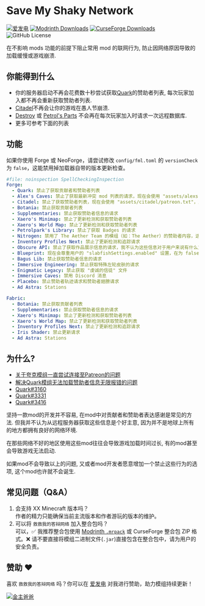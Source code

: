 # Save My Shaky Network

[![爱发电](https://img.shields.io/badge/dynamic/json?url=https%3A%2F%2Fafdian.com%2Fapi%2Fuser%2Fget-profile%3Fuser_id%3D75e549844b5111ed8df552540025c377&query=%24.data.user.name&label=%E7%88%B1%E5%8F%91%E7%94%B5&color=%23946ce6)](https://afdian.com/a/gizmo)
[![Modrinth Downloads](https://img.shields.io/modrinth/dt/oXzIQwRj?logo=modrinth&label=Modrinth)](https://modrinth.com/mod/oXzIQwRj)
[![CurseForge Downloads](https://img.shields.io/curseforge/dt/1129397?logo=curseforge&label=CurseForge)](https://www.curseforge.com/minecraft/mc-mods/smsn)
![GitHub License](https://img.shields.io/github/license/gizmo-ds/smsn-mod?style=flat&label=License)

在不影响 mods 功能的前提下阻止常用 mod 的联网行为, 防止因网络原因导致的加载缓慢或游戏崩溃.

## 你能得到什么

- 你的服务器启动不再会花费数十秒尝试获取[Quark](https://modrinth.com/mod/qnQsVE2z)的赞助者列表, 每次玩家加入都不再会重新获取赞助者列表.
- [Citadel](https://modrinth.com/mod/jJfV67b1)不再会让你的游戏在愚人节崩溃.
- [Destroy](https://modrinth.com/mod/destroy) 或 [Petrol's Parts](https://modrinth.com/mod/petrols-parts)
  不会再在每次玩家加入时请求一次远程数据库.
- 更多可参考下面的列表

## 功能

如果你使用 Forge 或 NeoForge，请尝试修改 `config/fml.toml` 的 `versionCheck` 为 `false`，这能禁用掉加载器自带的版本更新检查。

```yaml
#file: noinspection SpellCheckingInspection
Forge:
  - Quark: 禁止了获取贡献者和赞助者列表
  - Alex's Caves: 禁止了获取最新冲突 mod 列表的请求，现在会使用 "assets/alexscaves/warning/mod_generation_conflicts.txt" 作为冲突 mod 列表
  - Citadel: 禁止了获取赞助者列表，现在会使用 "assets/citadel/patreon.txt"，愚人节彩蛋永远不会被触发
  - Botania: 禁止获取贡献者列表
  - Supplementaries: 禁止获取赞助者信息的请求
  - Xaero's Minimap: 禁止了更新检测和获取赞助者列表
  - Xaero's World Map: 禁止了更新检测和获取赞助者列表
  - Petrolpark's Library: 禁止了获取 Badges 的请求
  - Nitrogen: 禁用了 The Aether Team 的模组（如：The Aether）的赞助者内容，这会让 The Aether 中的恐鸟的赞助者换肤功能失效，默认不启用
  - Inventory Profiles Next: 禁止了更新检测和追踪请求
  - Obscure API: 禁止了获取作品展示信息的请求，我不认为这些信息对于用户来说有什么意义
  - Blueprint: 现在会尊重用户的 "slabfishSettings.enabled" 设置，在为 false 的情况下不会再发送请求
  - Bagus Lib: 禁止获取赞助者信息的请求
  - Immersive Engineering: 禁止获取特殊左轮皮肤的请求
  - Enigmatic Legacy: 禁止获取 "虔诚的信徒" 文件
  - Immersive Caves: 禁用 Discord 消息
  - Placebo: 禁止赞助者轨迹请求和赞助者翅膀请求
  - Ad Astra: Stations

Fabric:
  - Botania: 禁止获取贡献者列表
  - Supplementaries: 禁止获取赞助者信息的请求
  - Xaero's Minimap: 禁止了更新检测和获取赞助者列表
  - Xaero's World Map: 禁止了更新检测和获取赞助者列表
  - Inventory Profiles Next: 禁止了更新检测和追踪请求
  - Iris Shader: 禁止更新请求
  - Ad Astra: Stations
```

## 为什么?

- [关于夸克模组一直尝试连接至Patreon的问题](https://www.bilibili.com/video/BV14E421u7Kt/)
- [解决Quark模组无法加载赞助者信息无限报错的问题](https://www.bilibili.com/read/cv13814407/)
- [Quark#3160](https://github.com/VazkiiMods/Quark/issues/3160)
- [Quark#3331](https://github.com/VazkiiMods/Quark/issues/3331)
- [Quark#3416](https://github.com/VazkiiMods/Quark/issues/3416)

坚持一款mod的开发并不容易, 在mod中对贡献者和赞助者表达感谢是常见的方法. 但我并不认为从远程服务器获取这些信息是个好主意,
因为并不是地球上所有的地方都拥有良好的网络环境.

在那些网络不好的地区使用这些mod往往会导致游戏加载时间过长, 有的mod甚至会导致游戏无法启动.

如果mod不会导致以上的问题, 又或者mod开发者愿意增加一个禁止这些行为的选项, 这个mod也许就不会诞生.

## 常见问题（Q&A）

1. 会支持 XX Minecraft 版本吗？  
   作者的精力只能确保当前主流版本和作者游玩的版本的维护。
2. 可以将 `救救我的答辩网络` 加入整合包吗？  
   可以，✅ 我推荐整合包使用 [Modrinth
   `.mrpack`](https://support.modrinth.com/en/articles/8802351-modrinth-modpack-format-mrpack) 或 CurseForge 整合包 ZIP
   格式。❌ 请不要直接将模组二进制文件(`.jar`)直接包含在整合包中，请为用户的安全负责。

## 赞助 ❤️

喜欢 `救救我的答辩网络` 吗？你可以在 [爱发电](https://afdian.com/a/gizmo) 对我进行赞助，助力模组持续更新！

[![金主爸爸](https://afdian-connect.deno.dev/sponsor.svg)](https://afdian.com/a/gizmo)